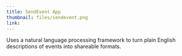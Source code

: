 ```yaml
---
title: SendEvent App
thumbnail: files/sendevent.png
link: 
---
```


Uses a natural language processing framework to turn plain English descriptions of events into shareable formats. 